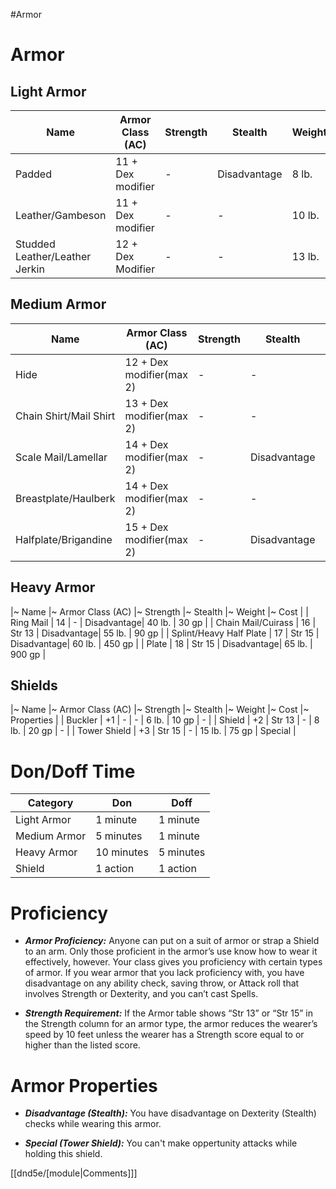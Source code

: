 #Armor
# Armor
## Light Armor

|Name |Armor Class (AC) |Strength |Stealth |Weight |Cost |
|---|---|---|---|---|---|
| Padded | 11 + Dex modifier | - | Disadvantage| 8 lb. | 5 gp |
| Leather/Gambeson | 11 + Dex modifier | - | - | 10 lb. | 15 gp |
| Studded Leather/Leather Jerkin | 12 +  Dex Modifier | - | - | 13 lb. | 45 gp|

## Medium Armor

|Name |Armor Class (AC) |Strength |Stealth |Weight |Cost |
|---|---|---|---|---|---|
| Hide | 12 + Dex modifier(max 2) | - | - | 12 lb. | 10 gp |
| Chain Shirt/Mail Shirt | 13 + Dex modifier(max 2)| - | - | 20 lb. | 60 gp |
| Scale Mail/Lamellar | 14 + Dex modifier(max 2) | - | Disadvantage | 45 lb. | 150 gp|
| Breastplate/Haulberk| 14 + Dex modifier(max 2) | - | - | 20 lb. | 250 gp |
| Halfplate/Brigandine | 15 + Dex modifier(max 2)| - | Disadvantage | 40 lb. | 450 gp|

## Heavy Armor
|~ Name |~ Armor Class (AC) |~ Strength |~ Stealth |~ Weight |~ Cost |
| Ring Mail | 14 | - | Disadvantage| 40 lb. | 30 gp |
| Chain Mail/Cuirass | 16 | Str 13 | Disadvantage| 55 lb. | 90 gp |
| Splint/Heavy Half Plate | 17 | Str 15 | Disadvantage| 60 lb. | 450 gp |
| Plate | 18 | Str 15 | Disadvantage| 65 lb. | 900 gp |


## Shields
|~ Name |~ Armor Class (AC) |~ Strength |~ Stealth |~ Weight |~ Cost |~ Properties |
| Buckler | +1 | - | - | 6 lb. | 10 gp | - |
| Shield | +2 | Str 13 | - | 8 lb. | 20 gp | - |
| Tower Shield | +3 | Str 15 | - | 15 lb. | 75 gp | Special |

# Don/Doff Time

|Category |Don |Doff|
|---|---|---|
|Light Armor | 1 minute | 1 minute|
|Medium Armor | 5 minutes | 1 minute |
|Heavy Armor | 10 minutes | 5 minutes |
|Shield | 1 action | 1 action |

# Proficiency
* ***Armor Proficiency:*** Anyone can put on a suit of armor or strap a Shield to an arm. Only those proficient in the armor’s use know how to wear it effectively, however. Your class gives you proficiency with certain types of armor. If you wear armor that you lack proficiency with, you have disadvantage on any ability check, saving throw, or Attack roll that involves Strength or Dexterity, and you can’t cast Spells.

* ***Strength Requirement:***  If the Armor table shows “Str 13” or “Str 15” in the Strength column for an armor type, the armor reduces the wearer’s speed by 10 feet unless the wearer has a Strength score equal to or higher than the listed score.

# Armor Properties
* ***Disadvantage (Stealth):*** You have disadvantage on Dexterity (Stealth) checks while wearing this armor.

* ***Special (Tower Shield):*** You can't make oppertunity attacks while holding this shield.

[[dnd5e/[module\|Comments]]]